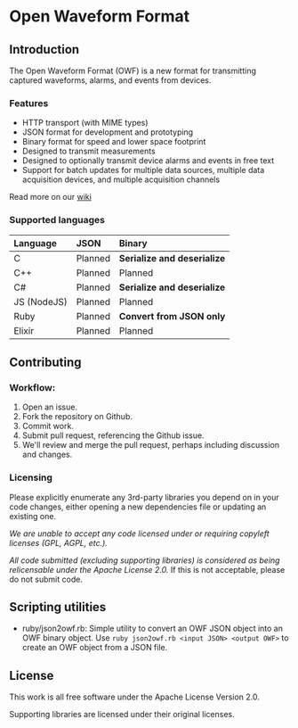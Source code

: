 # Open Waveform Format

## Introduction

The Open Waveform Format (OWF) is a new format for transmitting captured waveforms, alarms, and events from devices.

### Features

* HTTP transport (with MIME types)
* JSON format for development and prototyping
* Binary format for speed and lower space footprint
* Designed to transmit measurements
* Designed to optionally transmit device alarms and events in free text
* Support for batch updates for multiple data sources, multiple data acquisition devices, and multiple acquisition channels

Read more on our [wiki](https://github.com/medicalinformaticscorp/open-waveform-format/wiki)

### Supported languages

|Language|JSON|Binary|
|:-------|:---|:-----|
|C|Planned|**Serialize and deserialize**|
|C++|Planned|Planned|
|C#|Planned|**Serialize and deserialize**|
|JS (NodeJS)|Planned|Planned|
|Ruby|Planned|**Convert from JSON only**|
|Elixir|Planned|Planned|

## Contributing

### Workflow:

1. Open an issue.
2. Fork the repository on Github.
3. Commit work.
4. Submit pull request, referencing the Github issue.
5. We'll review and merge the pull request, perhaps including discussion and changes.

### Licensing

Please explicitly enumerate any 3rd-party libraries you depend on in your code changes, either opening a new dependencies file or updating an existing one.

*We are unable to accept any code licensed under or requiring copyleft licenses (GPL, AGPL, etc.).*

*All code submitted (excluding supporting libraries) is considered as being relicensable under the Apache License 2.0.* If this is not acceptable, please do not submit code.


## Scripting utilities

* ruby/json2owf.rb: Simple utility to convert an OWF JSON object into an OWF binary object. Use `ruby json2owf.rb <input JSON> <output OWF>` to create an OWF object from a JSON file.

## License

This work is all free software under the Apache License Version 2.0.

Supporting libraries are licensed under their original licenses.
